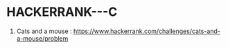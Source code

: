 # HACKERRANK---C
1) Cats and a mouse : https://www.hackerrank.com/challenges/cats-and-a-mouse/problem

